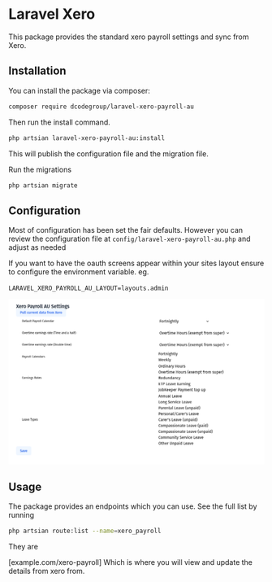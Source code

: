 # Laravel Xero

This package provides the standard xero payroll settings and sync from Xero.

## Installation

You can install the package via composer:

```bash
composer require dcodegroup/laravel-xero-payroll-au
```

Then run the install command.

```bash
php artsian laravel-xero-payroll-au:install
```

This will publish the configuration file and the migration file.

Run the migrations

```bash
php artsian migrate
```

## Configuration

Most of configuration has been set the fair defaults. However you can review the configuration file at `config/laravel-xero-payroll-au.php` and adjust as needed

If you want to have the oauth screens appear within your sites layout ensure to configure the environment variable. eg.

`LARAVEL_XERO_PAYROLL_AU_LAYOUT=layouts.admin`

<p align="center"><img src="/art/config.png" alt="Preview of the configuration screen"></p>

## Usage

The package provides an endpoints which you can use. See the full list by running
```bash
php artsian route:list --name=xero_payroll
```

They are

[example.com/xero-payroll] Which is where you will view and update the details from xero from.
